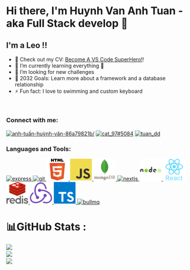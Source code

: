# Hi there, I'm Huynh Van Anh Tuan - aka Full Stack develop 👋

## I'm a Leo !!

- 🔭 Check out my CV: [Become A VS Code SuperHero!][CV]!
- 🌱 I’m currently learning everything 🤣
- 👯 I’m looking for new challenges
- 🥅 2032 Goals: Learn more about a framework and a database relationship
- ⚡ Fun fact: I love to swimming and custom keyboard

<br />

<h3 align="left">Connect with me:</h3>
<p align="left">
<a href="https://www.linkedin.com/in/huynh-van-anh-tuan/" target="blank"><img align="center" src="https://raw.githubusercontent.com/rahuldkjain/github-profile-readme-generator/master/src/images/icons/Social/linked-in-alt.svg" alt="anh-tuấn-huỳnh-văn-86a79821b/" height="30" width="60" ></a>
<a href="https://discord.gg/cat_97#5084" target="blank"><img align="center" src="https://raw.githubusercontent.com/rahuldkjain/github-profile-readme-generator/master/src/images/icons/Social/discord.svg" alt="cat_97#5084" height="30" width="60" ></a>
<a href="https://github.com/tuan-dd" target="blank"><img align="center" src="https://allvectorlogo.com/img/2021/12/github-logo-vector.png" alt="tuan_dd" height="30" width="60" ></a>
</p>

<h3 align="left">Languages and Tools:</h3>
<p align="left"> <a href="https://expressjs.com" target="_blank" rel="noreferrer" > <img src="https://wiki.tino.org/wp-content/uploads/2021/07/word-image-1150-768x432.png" alt="express" width="60" height="60"/> </a> <a href="https://git-scm.com/" target="_blank" rel="noreferrer"> <img src="https://www.vectorlogo.zone/logos/git-scm/git-scm-icon.svg" alt="git" width="60" height="60"/> </a> <a href="https://www.w3.org/html/" target="_blank" rel="noreferrer"> <img src="https://raw.githubusercontent.com/devicons/devicon/master/icons/html5/html5-original-wordmark.svg" alt="html5" width="60" height="60"/> </a> <a href="https://developer.mozilla.org/en-US/docs/Web/JavaScript" target="_blank" rel="noreferrer"> <img src="https://raw.githubusercontent.com/devicons/devicon/master/icons/javascript/javascript-original.svg" alt="javascript" width="60" height="60"/> </a> <a href="https://www.mongodb.com/" target="_blank" rel="noreferrer"> <img src="https://raw.githubusercontent.com/devicons/devicon/master/icons/mongodb/mongodb-original-wordmark.svg" alt="mongodb" width="60" height="60"/> </a> <a href="https://nextjs.org/" target="_blank" rel="noreferrer"> <img src="https://itsir.ir/wp-content/uploads/2022/11/what-is-nextjs.jpg" alt="nextjs" width="60" height="60"/> </a> <a href="https://nodejs.org" target="_blank" rel="noreferrer"> <img src="https://raw.githubusercontent.com/devicons/devicon/master/icons/nodejs/nodejs-original-wordmark.svg" alt="nodejs" width="60" height="60"/> </a> <a href="https://reactjs.org/" target="_blank" rel="noreferrer"> <img src="https://raw.githubusercontent.com/devicons/devicon/master/icons/react/react-original-wordmark.svg" alt="react" width="60" height="60"/> </a> <a href="https://redis.io" target="_blank" rel="noreferrer"> <img src="https://raw.githubusercontent.com/devicons/devicon/master/icons/redis/redis-original-wordmark.svg" alt="redis" width="60" height="60"/> </a> <a href="https://redux.js.org" target="_blank" rel="noreferrer"> <img src="https://raw.githubusercontent.com/devicons/devicon/master/icons/redux/redux-original.svg" alt="redux" width="60" height="60"/> </a> <a href="https://www.typescriptlang.org/" target="_blank" rel="noreferrer"> <img src="https://raw.githubusercontent.com/devicons/devicon/master/icons/typescript/typescript-original.svg" alt="typescript" width="60" height="60"/> </a><a href="https://docs.bullmq.io/" target="_blank" rel="noreferrer"> <img src="https://user-images.githubusercontent.com/95200/143832033-32e868df-f3b0-4251-97fb-c64809a43d36.png" alt="bullmq" width="60" height="60"/> </a> </p>

# 📊GitHub Stats :

![](https://github-readme-stats.vercel.app/api?username=tuan-dd&theme=dark&hide_border=true&include_all_commits=false&count_private=false)<br/>
![](https://github-readme-streak-stats.herokuapp.com/?user=tuan-dd&theme=dark&hide_border=true)<br/>
![](https://github-readme-stats.vercel.app/api/top-langs/?username=tuan-dd&theme=dark&hide_border=true&include_all_commits=false&count_private=false&layout=compact)

<br />
<br />

</details>

[CV]: https://drive.google.com/file/d/1T-r3Kv9sedLnq4-HSXLyxSr4Yo346AZc/view?usp=sharing
